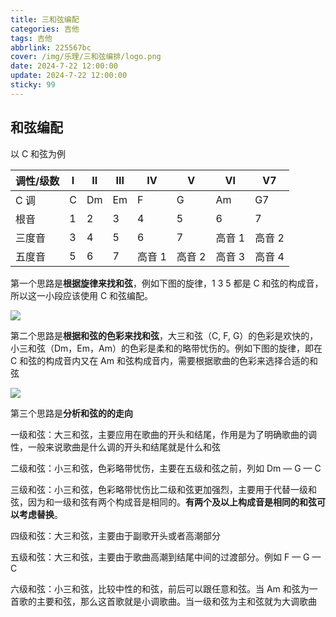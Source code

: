 ```yaml
---
title: 三和弦编配
categories: 吉他
tags: 吉他
abbrlink: 225567bc
cover: /img/乐理/三和弦编排/logo.png
date: 2024-7-22 12:00:00
update: 2024-7-22 12:00:00
sticky: 99
---
```


## 和弦编配

以 C 和弦为例

| 调性/级数 | Ⅰ   | Ⅱ   | Ⅲ   | Ⅳ      | Ⅴ      | Ⅵ      | V7     |
| --------- | --- | --- | --- | ------ | ------ | ------ | ------ |
| C 调      | C   | Dm  | Em  | F      | G      | Am     | G7     |
| 根音      | 1   | 2   | 3   | 4      | 5      | 6      | 7      |
| 三度音    | 3   | 4   | 5   | 6      | 7      | 高音 1 | 高音 2 |
| 五度音    | 5   | 6   | 7   | 高音 1 | 高音 2 | 高音 3 | 高音 4 |

第一个思路是**根据旋律来找和弦**，例如下图的旋律，1 3 5 都是 C 和弦的构成音，所以这一小段应该使用 C 和弦编配。

![](/img/乐理/三和弦编排/1.png)

第二个思路是**根据和弦的色彩来找和弦**，大三和弦（C, F, G）的色彩是欢快的，小三和弦（Dm，Em，Am）的色彩是柔和的略带忧伤的。例如下图的旋律，即在 C 和弦的构成音内又在 Am 和弦构成音内，需要根据歌曲的色彩来选择合适的和弦

![](/img/乐理/三和弦编排/2.png)

第三个思路是**分析和弦的的走向**

一级和弦：大三和弦，主要应用在歌曲的开头和结尾，作用是为了明确歌曲的调性，一般来说歌曲是什么调的开头和结尾就是什么和弦

二级和弦：小三和弦，色彩略带忧伤，主要在五级和弦之前，列如 Dm — G — C

三级和弦：小三和弦，色彩略带忧伤比二级和弦更加强烈，主要用于代替一级和弦，因为和一级和弦有两个构成音是相同的。**有两个及以上构成音是相同的和弦可以考虑替换**。

四级和弦：大三和弦，主要由于副歌开头或者高潮部分

五级和弦：大三和弦，主要由于歌曲高潮到结尾中间的过渡部分。例如 F — G — C

六级和弦：小三和弦，比较中性的和弦，前后可以跟任意和弦。当 Am 和弦为一首歌的主要和弦，那么这首歌就是小调歌曲。当一级和弦为主和弦就为大调歌曲
